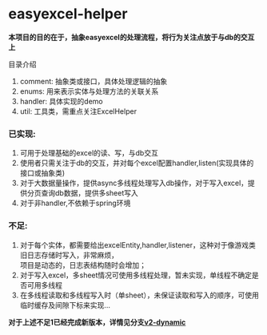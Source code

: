 # easyexcel-helper

**本项目的目的在于，抽象easyexcel的处理流程，将行为关注点放于与db的交互上**

目录介绍<br>
1. comment: 抽象类或接口，具体处理逻辑的抽象
2. enums: 用来表示实体与处理方法的关联关系
3. handler: 具体实现的demo
4. util: 工具类，需重点关注ExcelHelper


### 已实现:
1. 可用于处理基础的excel的读、写，与db交互
2. 使用者只需关注于db的交互，并对每个excel配置handler,listen(实现具体的接口或抽象类)
3. 对于大数据量操作，提供async多线程处理写入db操作，对于写入excel，提供分页查询db数据，提供多sheet写入
4. 对于非handler,不依赖于spring环境

### 不足: 
1. 对于每个实体，都需要给出excelEntity,handler,listener，这种对于像游戏类旧日志存储时写入，非常麻烦，<br>
项目是动态的，日志表结构随时会增加；
2. 对于写入excel，多sheet情况可使用多线程处理，暂未实现，单线程不确定是否可用多线程
3. 在多线程读取和多线程写入时（单sheet），未保证读取和写入的顺序，可使用临时缓存及间隙下标来实现...


**对于上述不足1已经完成新版本，详情见分支[v2-dynamic](https://github.com/chq1024/easyexcel-helper/tree/v2-dynamic)**

